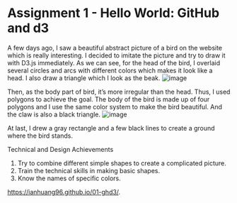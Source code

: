 Assignment 1 - Hello World: GitHub and d3  
===

A few days ago, I saw a beautiful abstract picture of a bird on the website which is really interesting. I decided to imitate the picture and try to draw it with D3.js immediately. As we can see, for the head of the bird, I overlaid several circles and arcs with different colors which makes it look like a head. I also draw a triangle which I look as the beak.
![image](https://github.com/ianhuang96/01-ghd3/blob/master/Picture1.png)

Then, as the body part of bird, it’s more irregular than the head. Thus, I used polygons to achieve the goal. The body of the bird is made up of four polygons and I use the same color system to make the bird beautiful. And the claw is also a black triangle.
![image](https://github.com/ianhuang96/01-ghd3/blob/master/Picture2.png)

At last, I drew a gray rectangle and a few black lines to create a ground where the bird stands.

Technical and Design Achievements
1. Try to combine different simple shapes to create a complicated picture.
2. Train the technical skills in making basic shapes.
3. Know the names of specific colors.

https://ianhuang96.github.io/01-ghd3/.

